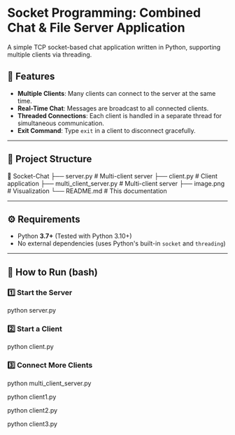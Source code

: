 # Socket Programming: Combined Chat & File Server Application

A simple TCP socket-based chat application written in Python, supporting multiple clients via threading.

## 📌 Features
- **Multiple Clients**: Many clients can connect to the server at the same time.
- **Real-Time Chat**: Messages are broadcast to all connected clients.
- **Threaded Connections**: Each client is handled in a separate thread for simultaneous communication.
- **Exit Command**: Type `exit` in a client to disconnect gracefully.

---

## 📂 Project Structure

📁 Socket-Chat
 ├── server.py   # Multi-client server
 ├── client.py   # Client application
 ├── multi_client_server.py # Multi-client server
 ├── image.png # Visualization
 └── README.md   # This documentation

---

## ⚙️ Requirements
- Python **3.7+** (Tested with Python 3.10+)
- No external dependencies (uses Python's built-in `socket` and `threading`)

---

## 🚀 How to Run (bash)

### 1️⃣ Start the Server

python server.py

### 2️⃣ Start a Client

python client.py

### 3️⃣ Connect More Clients

python multi_client_server.py

python client1.py

python client2.py

python client3.py



